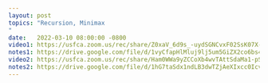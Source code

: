 ```yaml
---
layout: post
topics: "Recursion, Minimax 
"
date:   2022-03-10 08:00:00 -0800
video1: https://usfca.zoom.us/rec/share/Z0xaV_6d9s_-uydSGNCvxF02SsK07X--7vkahlcFy_ggRxKZBD_RJmZtysWym0iI.Z6iSXiAaNEd5PaxP
notes1: https://drive.google.com/file/d/1vyCfapHlMluj9lj5um5GiZX2co6bs42e/view?usp=sharing
video2: https://usfca.zoom.us/rec/share/Ham0WWa9yZCCoXb4wvTAttSdaMa1-pSMNh6ZEfJrGyJij0pPberMwTqLCLpTU7RA.iebyX0595XZgBJ6E
notes2: https://drive.google.com/file/d/1hG7taSdx1ndLB3dwTZjAeXIxcc0IcvXi/view?usp=sharing
---
```



